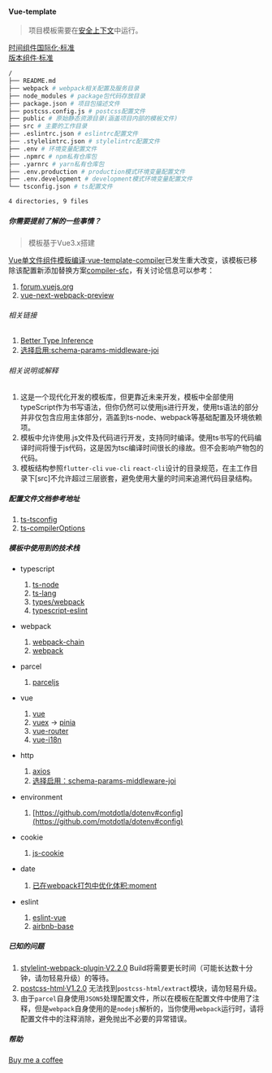 #### Vue-template

> 项目模板需要在[安全上下文](https://developer.mozilla.org/en-US/docs/Web/Security/Secure_Contexts)中运行。

[时间组件国际化·标准](https://www.unicode.org/reports/tr35/tr35-dates.html#Date_Field_Symbol_Table)  
[版本组件·标准](https://semver.org/spec/v2.0.0-rc.1.html)

```bash
/
├── README.md
├── webpack # webpack相关配置及服务目录
├── node_modules # package包代码存放目录
├── package.json # 项目包描述文件
├── postcss.config.js # postcss配置文件
├── public # 原始静态资源目录(涵盖项目内部的模板文件)
├── src # 主要的工作目录
├── .eslintrc.json # eslintrc配置文件
├── .stylelintrc.json # stylelintrc配置文件
├── .env # 环境变量配置文件
├── .npmrc # npm私有仓库包
├── .yarnrc # yarn私有仓库包
├── .env.production # production模式环境变量配置文件
├── .env.development # development模式环境变量配置文件
└── tsconfig.json # ts配置文件

4 directories, 9 files
```

##### 你需要提前了解的一些事情？

> 模板基于Vue3.x搭建

[Vue单文件组件模板编译·vue-template-compiler](https://vue-loader.vuejs.org/guide/#manual-setup)已发生重大改变，该模板已移除该配置新添加替换方案[compiler-sfc](https://github.com/vuejs/vue-next/tree/master/packages/compiler-sfc#readme)，有关讨论信息可以参考：

1. [forum.vuejs.org](https://forum.vuejs.org/t/after-upgrading-to-vue-3-cannot-find-module-vue-compiler-sfc-package-json/103424/3)
2. [vue-next-webpack-preview](https://github.com/vuejs/vue-next-webpack-preview/blob/master/package.json)

###### 相关链接

1. [Better Type Inference](https://composition-api.vuejs.org/#better-type-inference)
2. [选择启用:schema-params-middleware-joi]('https://github.com/sideway/joi')

###### 相关说明或解释

1. 这是一个现代化开发的模板库，但更靠近未来开发，模板中全部使用typeScript作为书写语法，但你仍然可以使用js进行开发，使用ts语法的部分并非仅包含应用主体部分，涵盖到ts-node、webpack等基础配置及环境依赖项。
2. 模板中允许使用.js文件及代码进行开发，支持同时编译。使用ts书写的代码编译时间将慢于js代码，这是因为tsc编译时间很长的缘故。但不会影响产物包的代码。
3. 模板结构参照`flutter-cli` `vue-cli` `react-cli`设计的目录规范，在主工作目录下[src]不允许超过三层嵌套，避免使用大量的时间来追溯代码目录结构。

##### 配置文件文档参考地址

1. [ts-tsconfig](https://www.typescriptlang.org/docs/handbook/tsconfig-json.html)
2. [ts-compilerOptions](https://www.typescriptlang.org/docs/handbook/compiler-options.html)

##### 模板中使用到的技术栈

+ typescript
    1. [ts-node](https://github.com/TypeStrong/ts-node)
    2. [ts-lang](https://www.typescriptlang.org/docs/handbook/basic-types.html)
    3. [types/webpack](https://github.com/DefinitelyTyped/DefinitelyTyped/tree/master/types/webpack?spm=a2c6h.14275010.0.0.72f64171bUvq0k)
    3. [typescript-eslint](https://github.com/typescript-eslint/typescript-eslint)
    
+ webpack
    1. [webpack-chain](https://github.com/neutrinojs/webpack-chain)
    2. [webpack](https://webpack.js.org/configuration/)
+ parcel
    1. [parceljs](https://parceljs.org/docs)
+ vue
    1. [vue](https://v3.vuejs.org)
    2. [vuex](https://next.vuex.vuejs.org) -> [pinia](https://pinia.esm.dev)
    3. [vue-router](https://next.router.vuejs.org)
    3. [vue-i18n](https://vue-i18n-next.intlify.dev)
+ http
    1. [axios](https://github.com/axios/axios#axios-api)
    2. [选择启用：schema-params-middleware-joi](https://github.com/sideway/joi/blob/master/API.md)
+ environment
    1. [https://github.com/motdotla/dotenv#config](https://github.com/motdotla/dotenv#config)
+ cookie
    1. [js-cookie](https://github.com/js-cookie/js-cookie#basic-usage)
+ date
    1. [已在webpack打包中优化体积:moment](https://momentjs.com/docs/#/parsing)
+ eslint
    1. [eslint-vue](https://eslint.vuejs.org)
    2. [airbnb-base](https://github.com/airbnb/javascript)

##### 已知的问题

1. [stylelint-webpack-plugin·V2.2.0](https://github.com/webpack-contrib/stylelint-webpack-plugin/issues/234#issue-922440555) Build将需要更长时间（可能长达数十分钟，请勿轻易升级）的等待。
2. [postcss-html·V1.2.0](https://github.com/stylelint/vscode-stylelint/issues/239#issuecomment-930422581) 无法找到`postcss-html/extract`模块，请勿轻易升级。
3. 由于`parcel`自身使用`JSON5`处理配置文件，所以在模板在配置文件中使用了注释，但是`webpack`自身使用的是`nodejs`解析的，当你使用`webpack`运行时，请将配置文件中的注释消除，避免抛出不必要的异常错误。

##### 帮助

[Buy me a coffee](https://www.buymeacoffee.com/0x1af2aec8f957)
